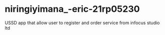 # niringiyimana_-eric-21rp05230
USSD app that allow user to register and order service from infocus studio ltd

